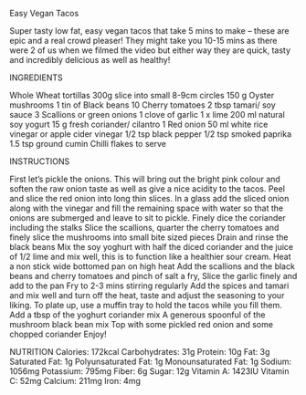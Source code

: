 Easy Vegan Tacos

Super tasty low fat, easy vegan tacos that take 5 mins to make – these are epic and a real crowd pleaser! They might take you 10-15 mins as there were 2 of us when we filmed the video but either way they are quick, tasty and incredibly delicious as well as healthy!

INGREDIENTS

Whole Wheat tortillas 300g slice into small 8-9cm circles
150 g Oyster mushrooms
1 tin of Black beans
10 Cherry tomatoes
2 tbsp tamari/ soy sauce
3 Scallions or green onions
1 clove of garlic
1 x lime
200 ml natural soy yogurt
15 g fresh coriander/ cilantro
1 Red onion
50 ml white rice vinegar or apple cider vinegar
1/2 tsp black pepper
1/2 tsp smoked paprika
1.5 tsp ground cumin
Chilli flakes to serve

INSTRUCTIONS

First let’s pickle the onions. This will bring out the bright pink colour and soften the raw onion taste as well as give a nice acidity to the tacos. Peel and slice the red onion into long thin slices. In a glass add the sliced onion along with the vinegar and fill the remaining space with water so that the onions are submerged and leave to sit to pickle.
Finely dice the coriander including the stalks
Slice the scallions, quarter the cherry tomatoes and finely slice the mushrooms into small bite sized pieces
Drain and rinse the black beans
Mix the soy yoghurt with half the diced coriander and the juice of 1/2 lime and mix well, this is to function like a healthier sour cream.
Heat a non stick wide bottomed pan on high heat
Add the scallions and the black beans and cherry tomatoes and pinch of salt a fry,
Slice the garlic finely and add to the pan
Fry to 2-3 mins stirring regularly
Add the spices and tamari and mix well and turn off the heat, taste and adjust the seasoning to your liking.
To plate up, use a muffin tray to hold the tacos while you fill them.
Add a tbsp of the yoghurt coriander mix
A generous spoonful of the mushroom black bean mix
Top with some pickled red onion and some chopped coriander
Enjoy!

NUTRITION
Calories: 172kcal
Carbohydrates: 31g
Protein: 10g
Fat: 3g
Saturated Fat: 1g
Polyunsaturated Fat: 1g
Monounsaturated Fat: 1g
Sodium: 1056mg
Potassium: 795mg
Fiber: 6g
Sugar: 12g
Vitamin A: 1423IU
Vitamin C: 52mg
Calcium: 211mg
Iron: 4mg
